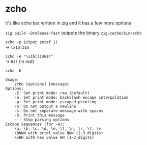 # zcho

it's like echo but written in zig and it has a few more options

`zig build -Drelease-fast` outputs the binary `zig-cache/bin/zcho`

`zcho -p $(tput setaf 1)`  
→ `\x1b[31m`

`zcho -e "\x1b[31mHi!"`  
→ `Hi!` (in red)

`zcho -h`
```
Usage:
    zcho [options] [message]
Options:
    -E: Set print mode: raw (default)
    -e: Set print mode: backslash escape interpolation
    -p: Set print mode: escaped printing
    -n: Do not output a newline
    -s: Do not seperate message with spaces
    -h: Print this message
    --: Stop parsing options
Escape Sequences (for -e):
    \a, \b, \c, \d, \e, \f, \n, \r, \t, \v
    \0NNN with octal value NNN (1-3 digits)
    \xHH with hex value HH (1-2 digits)
```
